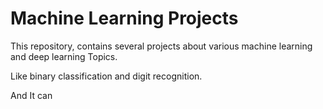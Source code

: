 # Machine Learning Projects

This repository, contains several projects about various machine learning and deep learning Topics.

Like binary classification and digit recognition.

And It can

